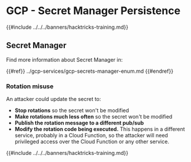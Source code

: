 # GCP - Secret Manager Persistence

{{#include ../../../banners/hacktricks-training.md}}

## Secret Manager

Find more information about Secret Manager in:

{{#ref}}
../gcp-services/gcp-secrets-manager-enum.md
{{#endref}}

### Rotation misuse

An attacker could update the secret to:

- **Stop rotations** so the secret won't be modified
- **Make rotations much less often** so the secret won't be modified
- **Publish the rotation message to a different pub/sub**
- **Modify the rotation code being executed.** This happens in a different service, probably in a Cloud Function, so the attacker will need privileged access over the Cloud Function or any other service.

{{#include ../../../banners/hacktricks-training.md}}
